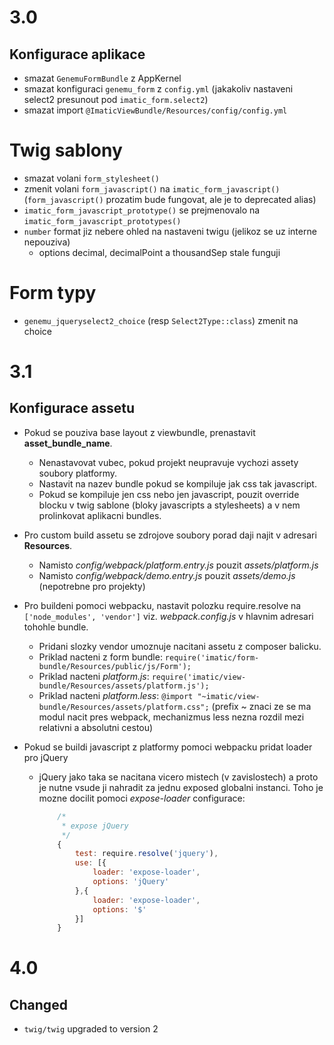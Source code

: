 # 3.0

## Konfigurace aplikace

- smazat `GenemuFormBundle` z AppKernel
- smazat konfiguraci `genemu_form` z `config.yml` (jakakoliv nastaveni select2 presunout pod `imatic_form.select2`)
- smazat import `@ImaticViewBundle/Resources/config/config.yml`

# Twig sablony

- smazat volani `form_stylesheet()`
- zmenit volani `form_javascript()` na `imatic_form_javascript()`
  (`form_javascript()` prozatim bude fungovat, ale je to deprecated alias)
- `imatic_form_javascript_prototype()` se prejmenovalo na `imatic_form_javascript_prototypes()`
- `number` format jiz nebere ohled na nastaveni twigu (jelikoz se uz interne nepouziva)
    - options decimal, decimalPoint a thousandSep stale funguji
    
# Form typy

- `genemu_jqueryselect2_choice` (resp `Select2Type::class`) zmenit na choice

# 3.1

## Konfigurace assetu

- Pokud se pouziva base layout z viewbundle, prenastavit **asset_bundle_name**.
    - Nenastavovat vubec, pokud projekt neupravuje vychozi assety soubory platformy.
    - Nastavit na nazev bundle pokud se kompiluje jak css tak javascript.
    - Pokud se kompiluje jen css nebo jen javascript, pouzit override blocku v twig sablone
    (bloky javascripts a stylesheets) a v nem prolinkovat aplikacni bundles.
    
- Pro custom build assetu se zdrojove soubory porad daji najit v adresari **Resources**.
    - Namisto *config/webpack/platform.entry.js* pouzit *assets/platform.js*
    - Namisto *config/webpack/demo.entry.js* pouzit *assets/demo.js* (nepotrebne pro projekty)
    
- Pro buildeni pomoci webpacku, nastavit polozku require.resolve na `['node_modules', 'vendor']`
viz. *webpack.config.js* v hlavnim adresari tohohle bundle.
    - Pridani slozky vendor umoznuje nacitani assetu z composer balicku.
    - Priklad nacteni z form bundle: `require('imatic/form-bundle/Resources/public/js/Form');`
    - Priklad nacteni *platform.js*: `require('imatic/view-bundle/Resources/assets/platform.js');`
    - Priklad nacteni *platform.less*: `@import "~imatic/view-bundle/Resources/assets/platform.css";`
    (prefix ~ znaci ze se ma modul nacit pres webpack, mechanizmus less nezna rozdil mezi relativni
    a absolutni cestou)
    
- Pokud se buildi javascript z platformy pomoci webpacku pridat loader pro jQuery
    - jQuery jako taka se nacitana vicero mistech (v zavislostech) a proto je nutne
    vsude ji nahradit za jednu exposed globalni instanci. Toho je mozne docilit pomoci
    *expose-loader* configurace:
        ``` javascript
            /*
             * expose jQuery
             */
            {
                test: require.resolve('jquery'),
                use: [{
                    loader: 'expose-loader',
                    options: 'jQuery'
                },{
                    loader: 'expose-loader',
                    options: '$'
                }]
            }
        ```

# 4.0

## Changed

- `twig/twig` upgraded to version 2

